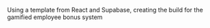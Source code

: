 Using a template from React and Supabase, creating the build for the gamified employee bonus system

